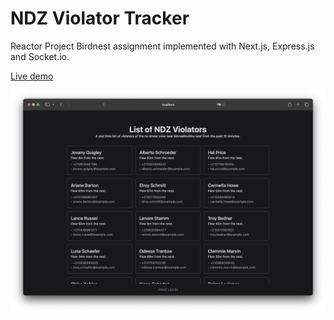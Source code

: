 # NDZ Violator Tracker

Reactor Project Birdnest assignment implemented with Next.js,
Express.js and Socket.io.

[Live demo](http://172.104.140.185)

![](birdnest-violator-tracker.png)
